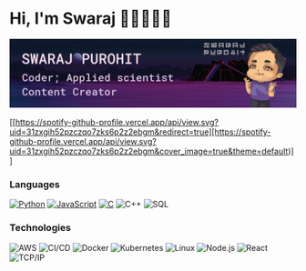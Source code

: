 # Hi, I'm Swaraj 👋🏻👨🏻‍💻

<img src="Artboard 1savvy_head.png" style="zoom:150%;" />





[[https://spotify-github-profile.vercel.app/api/view.svg?uid=31zxgih52pzczqo7zks6p2z2ebgm&redirect=true][https://spotify-github-profile.vercel.app/api/view.svg?uid=31zxgih52pzczqo7zks6p2z2ebgm&cover_image=true&theme=default)]]





### Languages

[![Python](https://img.shields.io/badge/-Python-000?&logo=python)](https://github.com/anomius?tab=repositories&q=&type=&language=python)
[![JavaScript](https://img.shields.io/badge/-JavaScript-000?&logo=JavaScript&logoColor=ddc508)](https://github.com/anomius?tab=repositories&q=&type=&language=javascript)
[![C](https://img.shields.io/badge/-C-000?&logo=C)](https://github.com/anomius?tab=repositories&q=&type=&language=c)
![C++](https://img.shields.io/badge/-C++-000?&logo=c%2b%2b&logoColor=00599C)
![SQL](https://img.shields.io/badge/-SQL-000?&logo=MySQL&logoColor=4479A1)

### Technologies

![AWS](https://img.shields.io/badge/-AWS-000?&logo=Amazon-AWS&logoColor=FF9900)
![CI/CD](https://img.shields.io/badge/-CI%2FCD-000?&logo=CircleCI&logoColor=888)
![Docker](https://img.shields.io/badge/-Docker-000?&logo=Docker)
![Kubernetes](https://img.shields.io/badge/-Kubernetes-000?&logo=Kubernetes)
![Linux](https://img.shields.io/badge/-Linux-000?&logo=Linux&logoColor=FCC624)
![Node.js](https://img.shields.io/badge/-Node.js-000?&logo=node.js)
![React](https://img.shields.io/badge/-React-000?&logo=React)
![TCP/IP](https://img.shields.io/badge/-TCP%2FIP-000?&logo=Cisco)